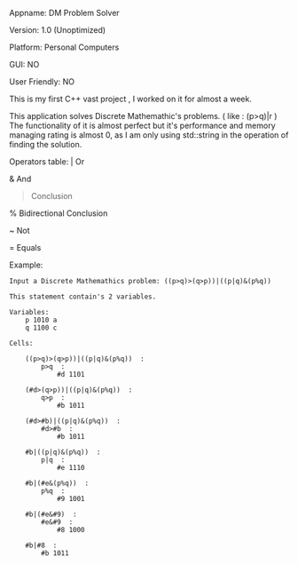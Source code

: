 Appname: DM Problem Solver

Version: 1.0 (Unoptimized)

Platform: Personal Computers

GUI: NO

User Friendly: NO

This is my first C++ vast project , I worked on it for almost a week.

This application solves Discrete Mathemathic's problems. ( like : (p>q)|r )
The functionality of it is almost perfect but it's performance and memory managing rating is almost 0, 
as I am only using std::string in the operation of finding the solution.

Operators table:
  | Or
  
  & And
  
  > Conclusion

  % Bidirectional Conclusion
  
  ~ Not
  
  = Equals
  


Example:

    Input a Discrete Mathemathics problem: ((p>q)>(q>p))|((p|q)&(p%q))             

    This statement contain's 2 variables.

    Variables:
        p 1010 a
        q 1100 c

    Cells:

        ((p>q)>(q>p))|((p|q)&(p%q))  : 
            p>q  : 
                #d 1101

        (#d>(q>p))|((p|q)&(p%q))  : 
            q>p  : 
                #b 1011

        (#d>#b)|((p|q)&(p%q))  : 
            #d>#b  : 
                #b 1011

        #b|((p|q)&(p%q))  : 
            p|q  : 
                #e 1110

        #b|(#e&(p%q))  : 
            p%q  : 
                #9 1001

        #b|(#e&#9)  : 
            #e&#9  : 
                #8 1000

        #b|#8  : 
            #b 1011





